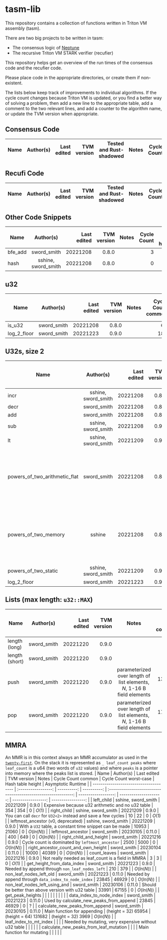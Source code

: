 # tasm-lib

This repository contains a collection of functions written in Triton VM assembly (tasm).

There are two big projects to be written in tasm:
 - The consensus logic of [Neptune](https://neptune.cash/)
 - The recursive Triton VM STARK verifier (recufier)

This repository helps get an overview of the run times of the consensus code and the recufier code.

Please place code in the appropriate directories, or create them if non-existent.

The lists below keep track of improvements to individual algorithms. If the
cycle count changes because Triton VM is updated, or you find a better way of
solving a problem, then add a new line to the appropriate table, add a comment
to the two relevant lines, and add a counter to the algorithm name, or update
the TVM version when appropriate.

## Consensus Code
| Name | Author(s) | Last edited | TVM version | Tested and Rust-shadowed | Notes | Cycle Count | Asymptotic Runtime |
| ---- | :-------: | ----------: | ----------: | -----------------------: | :---: | ----------: | -----------------: |

## Recufi Code
| Name | Author(s) | Last edited | TVM version | Tested and Rust-shadowed | Notes | Cycle Count | Asymptotic Runtime |
| ---- | :-------: | ----------: | ----------: | -----------------------: | :---: | ----------: | -----------------: |

## Other Code Snippets
| Name    |      Author(s)      | Last edited | TVM version | Notes | Cycle Count | Hash table height | Asymptotic Runtime |
| ------- | :-----------------: | ----------: | ----------: | :---: | ----------: | ----------------: | -----------------: |
| bfe_add |     sword_smith     |    20221208 |       0.8.0 |       |           3 |                 0 |                    |
| hash    | sshine, sword_smith |    20221208 |       0.8.0 |       |           0 |                 9 |                    |

## u32
| Name        |  Author(s)  | Last edited | TVM version | Notes | Cycle Count common | Cycle Count worst-case | Hash table height | Asymptotic Runtime |
| ----------- | :---------: | ----------: | ----------: | :---: | -----------------: | ---------------------: | ----------------: | -----------------: |
| is_u32      | sword_smith |    20221208 |       0.8.0 |       |                 68 |                     68 |                 0 |                    |
| log_2_floor | sword_smith |    20221223 |       0.9.0 |       |                180 |                    354 |                 0 |             $O(N)$ |

## U32s, size 2
| Name                          |      Author(s)      | Last edited | TVM version |                                   Notes                                   | Cycle Count common | Cycle Count worst-case | Hash table height | Asymptotic Runtime |
| ----------------------------- | :-----------------: | ----------: | ----------: | :-----------------------------------------------------------------------: | -----------------: | ---------------------: | ----------------: | -----------------: |
| incr                          | sshine, sword_smith |    20221208 |       0.8.0 |                                                                           |                  8 |                     20 |                 0 |             $O(1)$ |
| decr                          |     sword_smith     |    20221208 |       0.8.0 |                                                                           |                  8 |                     20 |                 0 |             $O(1)$ |
| add                           |     sword_smith     |    20221208 |       0.8.0 |                                                                           |                150 |                    158 |                 0 |             $O(1)$ |
| sub                           | sshine, sword_smith |    20221208 |       0.9.0 |                                                                           |                 84 |                     92 |                 0 |             $O(1)$ |
| lt                            | sshine, sword_smith |    20221209 |       0.9.0 |                                                                           |                154 |                    311 |                 0 |             $O(1)$ |
| powers_of_two_arithmetic_flat |     sword_smith     |    20221208 |       0.8.0 | Adds 17 to cycle count for each increment of the exponent. Range: 11-1090 |                563 |                   1090 |                 0 |             $O(N)$ |
| powers_of_two_memory          |       sshine        |    20221208 |       0.8.0 |    Memory unsafe (assumes bounded input), exp >= 32 => +3 cycle count     |         12 (+ 165) |             15 (+ 165) |                 0 |             $O(1)$ |
| powers_of_two_static          | sshine, sword_smith |    20221209 |       0.9.0 |                                                                           |                264 |                    264 |                 0 |             $O(1)$ |
| log_2_floor                   |     sword_smith     |    20221223 |       0.9.0 |                                                                           |                193 |                    369 |                 0 |         $O(ln(N))$ |

## Lists (max length: `u32::MAX`)
| Name           |  Author(s)  | Last edited | TVM version |                                 Notes                                  | Cycle Count common | Cycle Count worst-case | Hash table height | Asymptotic Runtime |
| -------------- | :---------: | ----------: | ----------: | :--------------------------------------------------------------------: | -----------------: | ---------------------: | ----------------: | -----------------: |
| length (long)  | sword_smith |    20221220 |       0.9.0 |                                                                        |                  6 |                      6 |                 0 |             $O(1)$ |
| length (short) | sword_smith |    20221220 |       0.9.0 |                                                                        |                  4 |                      4 |                 0 |             $O(1)$ |
| push           | sword_smith |    20221220 |       0.9.0 | parameterized over length of list elements, $N$, 1-16 B field elements |    13 + $5\cdot N$ |        13 + $5\cdot N$ |                 0 |             $O(1)$ |
| pop            | sword_smith |    20221220 |       0.9.0 | parameterized over length of list elements, $N$, 1-16 B field elements |    17 + $5\cdot N$ |        17 + $5\cdot N$ |                 0 |             $O(1)$ |

## MMRA
An MMR is in this context always an MMR accumulator as used in the [`twenty-first`](https://github.com/Neptune-Crypto/twenty-first/blob/master/twenty-first/src/util_types/mmr/mmr_accumulator.rs). On the stack it is represented as `_ leaf_count peaks` where `leaf_count` is a u64 (two words of `u32` values) and where `peaks` is a pointer into memory where the peaks list is stored.
| Name                                   |      Author(s)      | Last edited | TVM version |                             Notes                              |  Cycle Count common | Cycle Count worst-case |  Hash table height | Asymptotic Runtime |
| -------------------------------------- | :-----------------: | ----------: | ----------: | :------------------------------------------------------------: | ------------------: | ---------------------: | -----------------: | -----------------: |
| left_child                             | sshine, sword_smith |    20221209 |       0.9.0 |       Expensive because u32 arithmetic and no u32 table        |                 354 |                    354 |                  0 |             $O(1)$ |
| right_child                            | sshine, sword_smith |    20221209 |       0.9.0 | You can call `decr` for `U32<2>` instead and save a few cycles |                  10 |                     22 |                  0 |             $O(1)$ |
| leftmost_ancestor (v0, deprecated)     | sshine, sword_smith |    20221209 |       0.9.0 |    With a `U32` table, a constant time snippet can be made     |               10953 |                  21060 |                  0 |         $O(ln(N))$ |
| leftmost_ancestor                      |     sword_smith     |    20230105 |      0.11.0 |                                                                |                 400 |                    649 |                  0 |         $O(ln(N))$ |
| right_child_and_height                 |     sword_smith     |    20221216 |       0.9.0 |        Cycle count is dominated by `leftmost_ancestor`         |                2500 |                   5000 |                  0 |         $O(ln(N))$ |
| right_ancestor_count_and_own_height    |     sword_smith     |    20230104 |      0.11.0 |                                                                |               10000 |                  40389 |                  0 |         $O(ln(N))$ |
| count_leaves                           |     sword_smith     |    20221216 |       0.9.0 |       Not really needed as leaf_count is a field in MMRA       |                   3 |                      3 |                  0 |             $O(1)$ |
| get_height_from_data_index             |     sword_smith     |    20221223 |       0.9.0 |         Needed by append through `non_leaf_nodes_left`         |                 210 |                    379 |                    |         $O(ln(N))$ |
| non_leaf_nodes_left_old                |     sword_smith     |    20221223 |      0.11.0 |      Needed by append through `data_index_to_node_index`       |               23845 |                  46929 |                  0 |         $O(ln(N))$ |
| non_leaf_nodes_left_using_and          |     sword_smith     |    20230106 |      0.11.0 |       Should be better than above version with u32 table       |               33991 |                  67155 |                  0 |         $O(ln(N))$ |
| get_peak_heights                       |                     |             |             |                                                                |                     |                        |                    |                    |
| data_index_to_node_index               |     sword_smith     |    20221223 |      0.11.0 |            Used by calculate_new_peaks_from_append             |               23845 |                  46929 |                  0 |                  ? |
| calculate_new_peaks_from_append        |     sword_smith     |    20230105 |      0.11.0 |                  Main function for appending                   | (height = 32) 65954 |   (height = 64) 131682 | (height = 32) 3969 |         $O(ln(N))$ |
| leaf_index_to_mt_index                 |                     |             |             |      Needed by mutating, very expensive without u32 table      |                     |                        |                    |                    |
| calculate_new_peaks_from_leaf_mutation |                     |             |             |                   Main function for mutating                   |                     |                        |                    |                    |
